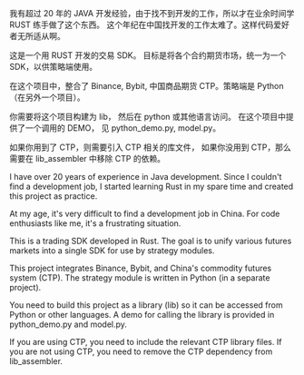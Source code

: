 我有超过 20 年的 JAVA 开发经验，由于找不到开发的工作，所以才在业余时间学 RUST 练手做了这个东西。
这个年纪在中国找开发的工作太难了。这样代码爱好者无所适从啊。

这是一个用 RUST 开发的交易 SDK。
目标是将各个合约期货市场，统一为一个 SDK，以供策略端使用。

在这个项目中，整合了 Binance, Bybit, 中国商品期货 CTP。策略端是 Python（在另外一个项目）。

你需要将这个项目构建为 lib， 然后在 python 或其他语言访问。
在这个项目中提供了一个调用的 DEMO， 见 python_demo.py, model.py。

如果你用到了 CTP，则需要引入 CTP 相关的库文件，
如果你没用到 CTP，那么需要在 lib_assembler 中移除 CTP 的依赖。


I have over 20 years of experience in Java development. Since I couldn't find a development job, I started learning Rust in my spare time and created this project as practice.

At my age, it's very difficult to find a development job in China. For code enthusiasts like me, it's a frustrating situation.

This is a trading SDK developed in Rust.
The goal is to unify various futures markets into a single SDK for use by strategy modules.

This project integrates Binance, Bybit, and China's commodity futures system (CTP).
The strategy module is written in Python (in a separate project).

You need to build this project as a library (lib) so it can be accessed from Python or other languages.
A demo for calling the library is provided in python_demo.py and model.py.

If you are using CTP, you need to include the relevant CTP library files.
If you are not using CTP, you need to remove the CTP dependency from lib_assembler.
